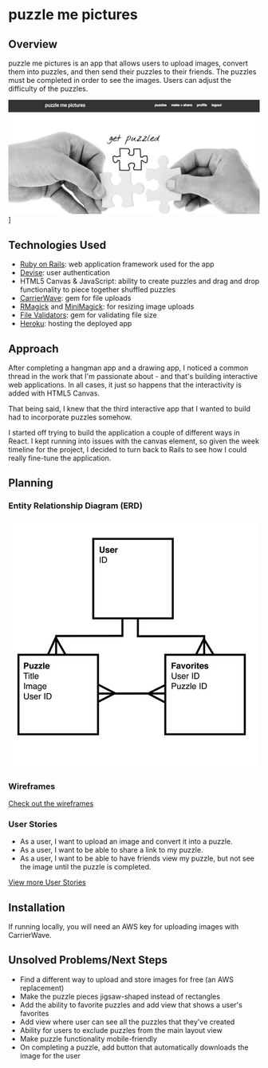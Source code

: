 # puzzle me pictures

## Overview
puzzle me pictures is an app that allows users to upload images, convert them into puzzles, and then send their puzzles to their friends. The puzzles must be completed in order to see the images. Users can adjust the difficulty of the puzzles.

![Screenshot](screenshot.png)]

## Technologies Used
* [Ruby on Rails](http://rubyonrails.org/): web application framework used for the app
* [Devise](https://github.com/plataformatec/devise): user authentication
* HTML5 Canvas & JavaScript: ability to create puzzles and drag and drop functionality to piece together shuffled puzzles
* [CarrierWave](https://github.com/carrierwaveuploader/carrierwave): gem for file uploads
* [RMagick](https://rmagick.github.io/) and [MiniMagick](https://github.com/minimagick/minimagick): for resizing image uploads
* [File Validators](https://github.com/musaffa/file_validators): gem for validating file size
* [Heroku](http://www.heroku.com/): hosting the deployed app

## Approach
After completing a hangman app and a drawing app, I noticed a common thread in the work that I'm passionate about - and that's building interactive web applications. In all cases, it just so happens that the interactivity is added with HTML5 Canvas.

That being said, I knew that the third interactive app that I wanted to build had to incorporate puzzles somehow.

I started off trying to build the application a couple of different ways in React. I kept running into issues with the canvas element, so given the week timeline for the project, I decided to turn back to Rails to see how I could really fine-tune the application.

## Planning
### Entity Relationship Diagram (ERD)
![ERD](planning/erd.jpg)

### Wireframes
[Check out the wireframes](planning/wireframes.pdf)

### User Stories
* As a user, I want to upload an image and convert it into a puzzle.
* As a user, I want to be able to share a link to my puzzle.
* As a user, I want to be able to have friends view my puzzle, but not see the image until the puzzle is completed.

[View more User Stories](planning/user_stories.md)

## Installation
If running locally, you will need an AWS key for uploading images with CarrierWave.

## Unsolved Problems/Next Steps
* Find a different way to upload and store images for free (an AWS replacement)
* Make the puzzle pieces jigsaw-shaped instead of rectangles
* Add the ability to favorite puzzles and add view that shows a user's favorites
* Add view where user can see all the puzzles that they've created
* Ability for users to exclude puzzles from the main layout view
* Make puzzle functionality mobile-friendly
* On completing a puzzle, add button that automatically downloads the image for the user
